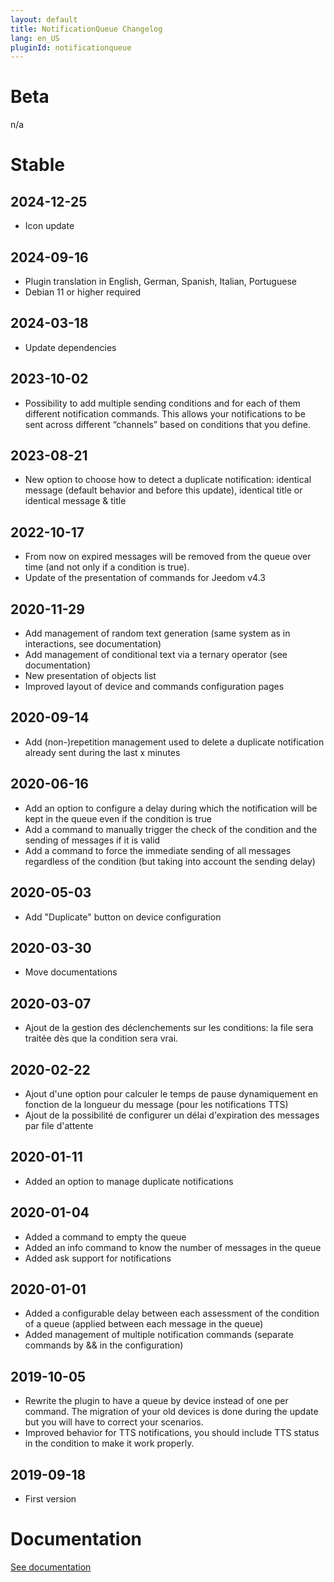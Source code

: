 ```yaml
---
layout: default
title: NotificationQueue Changelog
lang: en_US
pluginId: notificationqueue
---
```


# Beta

n/a

# Stable

## 2024-12-25

- Icon update

## 2024-09-16

- Plugin translation in English, German, Spanish, Italian, Portuguese
- Debian 11 or higher required

## 2024-03-18

- Update dependencies

## 2023-10-02

- Possibility to add multiple sending conditions and for each of them different notification commands. This allows your notifications to be sent across different “channels” based on conditions that you define.

## 2023-08-21

- New option to choose how to detect a duplicate notification: identical message (default behavior and before this update), identical title or identical message & title

## 2022-10-17

- From now on expired messages will be removed from the queue over time (and not only if a condition is true).
- Update of the presentation of commands for Jeedom v4.3

## 2020-11-29

- Add management of random text generation (same system as in interactions, see documentation)
- Add management of conditional text via a ternary operator (see documentation)
- New presentation of objects list
- Improved layout of device and commands configuration pages

## 2020-09-14

- Add (non-)repetition management used to delete a duplicate notification already sent during the last x minutes

## 2020-06-16

- Add an option to configure a delay during which the notification will be kept in the queue even if the condition is true
- Add a command to manually trigger the check of the condition and the sending of messages if it is valid
- Add a command to force the immediate sending of all messages regardless of the condition (but taking into account the sending delay)

## 2020-05-03

- Add "Duplicate" button on device configuration

## 2020-03-30

- Move documentations

## 2020-03-07

- Ajout de la gestion des déclenchements sur les conditions: la file sera traitée dès que la condition sera vrai.

## 2020-02-22

- Ajout d'une option pour calculer le temps de pause dynamiquement en fonction de la longueur du message (pour les notifications TTS)
- Ajout de la possibilité de configurer un délai d'expiration des messages par file d'attente

## 2020-01-11

- Added an option to manage duplicate notifications

## 2020-01-04

- Added a command to empty the queue
- Added an info command to know the number of messages in the queue
- Added ask support for notifications

## 2020-01-01

- Added a configurable delay between each assessment of the condition of a queue (applied between each message in the queue)
- Added management of multiple notification commands (separate commands by && in the configuration)

## 2019-10-05

- Rewrite the plugin to have a queue by device instead of one per command. The migration of your old devices is done during the update but you will have to correct your scenarios.
- Improved behavior for TTS notifications, you should include TTS status in the condition to make it work properly.

## 2019-09-18

- First version

# Documentation

[See documentation]({{site.baseurl}}/{{page.pluginId}}/{{page.lang}})
